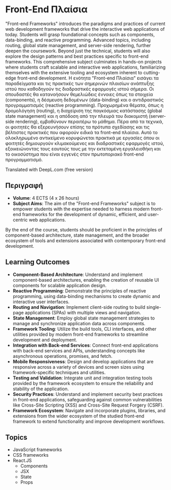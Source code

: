 # Front-End Πλαίσια

"Front-end Frameworks" introduces the paradigms and practices of current web development frameworks that drive the interactive web applications of today. Students will grasp foundational concepts such as components, data-binding, and reactive programming. Advanced topics, including routing, global state management, and server-side rendering, further deepen the coursework. Beyond just the technical, students will also explore the design patterns and best practices specific to front-end frameworks. This comprehensive subject culminates in hands-on projects where students craft scalable and interactive web applications, familiarizing themselves with the extensive tooling and ecosystem inherent to cutting-edge front-end development.
Η ενότητα "Front-end Πλαίσια" εισάγει τα παραδείγματα και τις πρακτικές των σημερινών πλαισίων ανάπτυξης ιστού που καθοδηγούν τις διαδραστικές εφαρμογές ιστού σήμερα. Οι σπουδαστές θα κατανοήσουν θεμελιώδεις έννοιες όπως τα στοιχεία (components), η δέσμευση δεδομένων (data-binding) και ο αντιδραστικός προγραμματισμός (reactive programming). Προχωρημένα θέματα, όπως η δρομολόγηση (routing), η διαχείριση της παγκόσμιας κατάστασης (global state management) και η απόδοση από την πλευρά του διακομιστή (server-side rendering), εμβαθύνουν περαιτέρω το μάθημα. Πέρα από τα τεχνικά, οι φοιτητές θα εξερευνήσουν επίσης τα πρότυπα σχεδίασης και τις βέλτιστες πρακτικές που αφορούν ειδικά τα front-end πλαίσια. Αυτό το ολοκληρωμένο αντικείμενο κορυφώνεται πρακτικά με εργασίες όπου οι φοιτητές δημιουργούν κλιμακούμενες και διαδραστικές εφαρμογές ιστού, εξοικειώνοντας τους εαυτούς τους με την εκτεταμένη εργαλειοθήκη και το οικοσύστημα που είναι εγγενές στον πρωτοποριακό front-end προγραμματισμό.

Translated with DeepL.com (free version)

## Περιγραφή

- **Volume**: 4 ECTS (4 x 26 hours)
- **Subject Aims**: The aim of the "Front-end Frameworks" subject is to empower students with the expertise needed to harness modern front-end frameworks for the development of dynamic, efficient, and user-centric web applications.

By the end of the course, students should be proficient in the principles of component-based architecture, state management, and the broader ecosystem of tools and extensions associated with contemporary front-end development.

## Learning Outcomes
- **Component-Based Architecture**: Understand and implement component-based architectures, enabling the creation of reusable UI components for scalable application design.
- **Reactive Programming**: Demonstrate the principles of reactive programming, using data-binding mechanisms to create dynamic and interactive user interfaces.
- **Routing and Navigation**: Implement client-side routing to build single-page applications (SPAs) with multiple views and navigation.
- **State Management**: Employ global state management strategies to manage and synchronize application data across components.
- **Framework Tooling**: Utilize the build tools, CLI interfaces, and other utilities provided by modern front-end frameworks to streamline development and deployment.
- **Integration with Back-end Services**: Connect front-end applications with back-end services and APIs, understanding concepts like asynchronous operations, promises, and fetch.
- **Mobile Responsiveness**: Design and develop applications that are responsive across a variety of devices and screen sizes using framework-specific techniques and utilities.
- **Testing and Validation**: Integrate unit and integration testing tools provided by the framework ecosystem to ensure the reliability and stability of the application.
- **Security Practices**: Understand and implement security best practices in front-end applications, safeguarding against common vulnerabilities like Cross-Site Scripting (XSS) and Cross-Site Request Forgery (CSRF).
- **Framework Ecosystem**: Navigate and incorporate plugins, libraries, and extensions from the wider ecosystem of the studied front-end framework to extend functionality and improve development workflows.


## Topics
- JavaScript frameworks
- CSS frameworks
- React.JS
  - Components
  - JSX
  - State
  - Props
